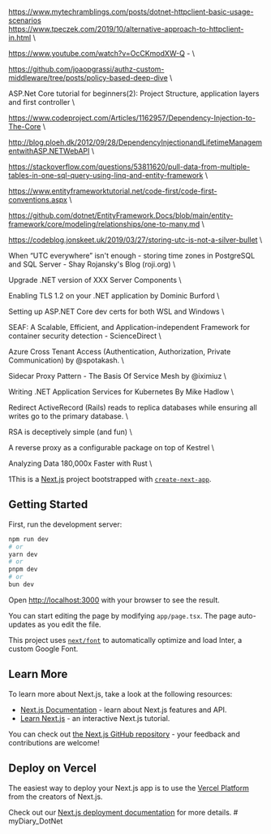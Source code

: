 
https://www.mytechramblings.com/posts/dotnet-httpclient-basic-usage-scenarios
\
https://www.tpeczek.com/2019/10/alternative-approach-to-httpclient-in.html
\

https://www.youtube.com/watch?v=OcCKmodXW-Q -
\ 

https://github.com/joaopgrassi/authz-custom-middleware/tree/posts/policy-based-deep-dive
\

ASP.Net Core tutorial for beginners(2): Project Structure, application layers and first controller
\

https://www.codeproject.com/Articles/1162957/Dependency-Injection-to-The-Core
\

http://blog.ploeh.dk/2012/09/28/DependencyInjectionandLifetimeManagementwithASP.NETWebAPI
\

https://stackoverflow.com/questions/53811620/pull-data-from-multiple-tables-in-one-sql-query-using-linq-and-entity-framework
\

https://www.entityframeworktutorial.net/code-first/code-first-conventions.aspx
\

https://github.com/dotnet/EntityFramework.Docs/blob/main/entity-framework/core/modeling/relationships/one-to-many.md
\

https://codeblog.jonskeet.uk/2019/03/27/storing-utc-is-not-a-silver-bullet
\

When “UTC everywhere” isn't enough - storing time zones in PostgreSQL and SQL Server - Shay Rojansky's Blog (roji.org)
\

Upgrade .NET version of XXX Server Components
\

Enabling TLS 1.2 on your .NET application by Dominic Burford
\

Setting up ASP.NET Core dev certs for both WSL and Windows
\

SEAF: A Scalable, Efficient, and Application-independent Framework for container security detection - ScienceDirect
\

Azure Cross Tenant Access (Authentication, Authorization, Private Communication) by @spotakash.
\

Sidecar Proxy Pattern - The Basis Of Service Mesh by @iximiuz
\

Writing .NET Application Services for Kubernetes By Mike Hadlow
\

Redirect ActiveRecord (Rails) reads to replica databases while ensuring all writes go to the primary database.
\

RSA is deceptively simple (and fun)
\

A reverse proxy as a configurable package on top of Kestrel
\

Analyzing Data 180,000x Faster with Rust
\


1This is a [Next.js](https://nextjs.org/) project bootstrapped with [`create-next-app`](https://github.com/vercel/next.js/tree/canary/packages/create-next-app).

## Getting Started

First, run the development server:

```bash
npm run dev
# or
yarn dev
# or
pnpm dev
# or
bun dev
```

Open [http://localhost:3000](http://localhost:3000) with your browser to see the result.

You can start editing the page by modifying `app/page.tsx`. The page auto-updates as you edit the file.

This project uses [`next/font`](https://nextjs.org/docs/basic-features/font-optimization) to automatically optimize and load Inter, a custom Google Font.

## Learn More

To learn more about Next.js, take a look at the following resources:

- [Next.js Documentation](https://nextjs.org/docs) - learn about Next.js features and API.
- [Learn Next.js](https://nextjs.org/learn) - an interactive Next.js tutorial.

You can check out [the Next.js GitHub repository](https://github.com/vercel/next.js/) - your feedback and contributions are welcome!

## Deploy on Vercel

The easiest way to deploy your Next.js app is to use the [Vercel Platform](https://vercel.com/new?utm_medium=default-template&filter=next.js&utm_source=create-next-app&utm_campaign=create-next-app-readme) from the creators of Next.js.

Check out our [Next.js deployment documentation](https://nextjs.org/docs/deployment) for more details.
#   m y D i a r y _ D o t N e t 
 
 
